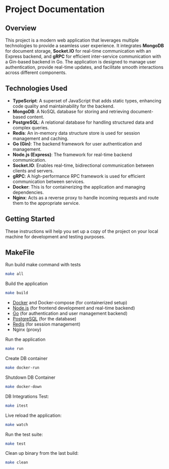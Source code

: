 # Project Documentation

## Overview

This project is a modern web application that leverages multiple technologies to provide a seamless user experience. It integrates **MongoDB** for document storage, **Socket.IO** for real-time communication with an Express backend, and **gRPC** for efficient inter-service communication with a Gin-based backend in Go. The application is designed to manage user authentication, provide real-time updates, and facilitate smooth interactions across different components.

## Technologies Used

- **TypeScript**: A superset of JavaScript that adds static types, enhancing code quality and maintainability for the backend.
- **MongoDB**: A NoSQL database for storing and retrieving document-based content.
- **PostgreSQL**: A relational database for handling structured data and complex queries.
- **Redis**: An in-memory data structure store is used for session management and caching.
- **Go (Gin)**: The backend framework for user authentication and management.
- **Node.js (Express)**: The framework for real-time backend communication.
- **Socket.IO**: Enables real-time, bidirectional communication between clients and servers.
- **gRPC**: A high-performance RPC framework is used for efficient communication between services.
- **Docker**: This is for containerizing the application and managing dependencies.
- **Nginx**: Acts as a reverse proxy to handle incoming requests and route them to the appropriate service.

## Getting Started

These instructions will help you set up a copy of the project on your local machine for development and testing purposes. 

## MakeFile

Run build make command with tests

```bash
make all
```

Build the application


```bash
make build
```

- [Docker](https://www.docker.com/) and Docker-compose (for containerized setup)
- [Node.js](https://nodejs.org/en/) (for frontend development and real-time backend)
- [Go](https://golang.org/) (for authentication and user management backend)
- [PostgreSQL](https://www.postgresql.org/) (for the database)
- [Redis](https://redis.io/) (for session management)
- Nginx (proxy)


Run the application

```bash
make run
```

Create DB container

```bash
make docker-run
```

Shutdown DB Container

```bash
make docker-down
```

DB Integrations Test:

```bash
make itest
```

Live reload the application:

```bash
make watch
```

Run the test suite:

```bash
make test
```

Clean up binary from the last build:

```bash
make clean
```
